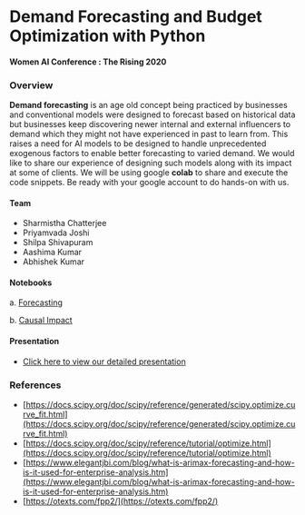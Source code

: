 # Demand Forecasting and Budget Optimization with Python
#### Women AI Conference : The Rising 2020

### Overview

**Demand forecasting** is an age old concept being practiced by businesses and conventional models were designed to forecast based on historical data but businesses keep discovering newer internal and external influencers to demand which they might not have experienced in past to learn from. This raises a need for AI models to be designed to handle unprecedented exogenous factors to enable better forecasting to varied demand. We would like to share our experience of designing such models along with its impact at some of clients. We will be using google **colab** to share and execute the code snippets. Be ready with your google account to do hands-on with us.

#### Team
* Sharmistha Chatterjee
* Priyamvada Joshi
* Shilpa Shivapuram
* Aashima Kumar
* Abhishek Kumar


#### Notebooks

   a. [Forecasting](https://colab.research.google.com/github/datacoe-publicissapient/risingai2020/blob/master/notebooks/RMSE_MAPE_Forecasting.ipynb?authuser=4)

   b. [Causal Impact](https://colab.research.google.com/github/datacoe-publicissapient/risingai2020/blob/master/notebooks/Causal_Impact.ipynb?authuser=4)


#### Presentation
- [Click here to view our detailed presentation](https://github.com/datacoe-publicissapient/risingai2020/blob/master/presentation.pdf)

### References
* [https://docs.scipy.org/doc/scipy/reference/generated/scipy.optimize.curve_fit.html](https://docs.scipy.org/doc/scipy/reference/generated/scipy.optimize.curve_fit.html)
* [https://docs.scipy.org/doc/scipy/reference/tutorial/optimize.html](https://docs.scipy.org/doc/scipy/reference/tutorial/optimize.html)
* [https://www.elegantjbi.com/blog/what-is-arimax-forecasting-and-how-is-it-used-for-enterprise-analysis.htm](https://www.elegantjbi.com/blog/what-is-arimax-forecasting-and-how-is-it-used-for-enterprise-analysis.htm)
* [https://otexts.com/fpp2/](https://otexts.com/fpp2/)
